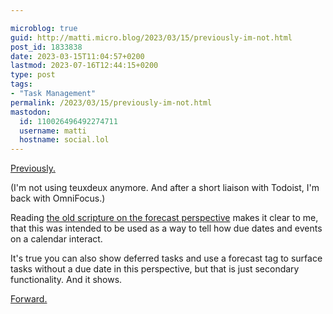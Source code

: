 ```yaml
---

microblog: true
guid: http://matti.micro.blog/2023/03/15/previously-im-not.html
post_id: 1833838
date: 2023-03-15T11:04:57+0200
lastmod: 2023-07-16T12:44:15+0200
type: post
tags:
- "Task Management"
permalink: /2023/03/15/previously-im-not.html
mastodon:
  id: 110026496492274711
  username: matti
  hostname: social.lol
---
```

[Previously.](https://blog.martin-haehnel.de/2023/01/28/previously-short-followup.html)

(I'm not using teuxdeux anymore. And after a short liaison with Todoist, I'm back with OmniFocus.)

Reading [the old scripture on the forecast perspective](https://inside.omnifocus.com/blog/interleaved-forecast) makes it clear to me, that this was intended to be used as a way to tell how due dates and events on a calendar interact.

It's true you can also show deferred tasks and use a forecast tag to surface tasks without a due date in this perspective, but that is just secondary functionality. And it shows.

[Forward.](https://blog.martin-haehnel.de/2023/03/16/i-dont-know.html)
